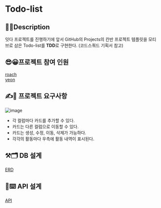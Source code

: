 # Todo-list

## 🧐🧐Description

잇다 프로젝트를 진행하기에 앞서 GitHub의 Projects의 칸반 프로젝트 템플릿을 모티브로 삼은 Todo-list를 **TDD**로 구현한다. (코드스쿼드 기획서 참고)

## 😎😀프로젝트 참여 인원
[roach](https://github.com/tmdgusya)  
[yeon](https://github.com/kimnayeon0108)

## ✍📄 프로젝트 요구사항 
![image](https://user-images.githubusercontent.com/65011131/125185375-73f2e200-e25f-11eb-80e0-4b1091c53b6a.png)

- 각 컬럼마다 카드를 추가할 수 있다.
- 카드는 다른 컬럼으로 이동할 수 있다.
- 카드는 생성, 수정, 이동, 삭제가 가능하다.
- 각각의 활동마다 우측에 활동 내역이 표시된다. 

## ⚒🗂 DB 설계
[ERD](https://github.com/kimnayeon0108/Todo-list/wiki/DB-%EC%84%A4%EA%B3%84,-ERD)

## 📝⌨️ API 설계
[API](https://github.com/kimnayeon0108/Todo-list/wiki/API-%EC%84%A4%EA%B3%84)
